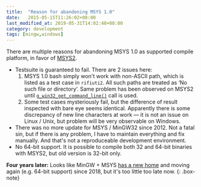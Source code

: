 ```yaml
---
title:  "Reason for abandoning MSYS 1.0"
date:   2015-05-15T11:26:02+08:00
last_modified_at: 2019-05-31T14:02:48+08:00
category: development
tags: [mingw,windows]
---
```


There are multiple reasons for abandoning MSYS 1.0 as supported compile
platform, in favor of [MSYS2][1].

* Testsuite is guaranteed to fail. There are 2 issues here:
  1. MSYS 1.0 bash simply won't work with non-ASCII path, which
     is listed as a test case in `rifiuti2`. All such paths are treated
     as &lsquo;No such file or directory&rsquo;. Same problem has been
     observed on MSYS2 until [`g_win32_get_command_line()`][2] call is used.
  1. Some test cases mysteriously fail, but the difference of result inspected
     with bare eye seems identical. Apparently there is some discrepancy
     of new line characters at work &mdash; it is not an issue on Linux / Unix,
     but problem will be very observable on Windows.
* There was no more update for MSYS / MinGW32 since 2012. Not a fatal sin,
  but if there is any problem, I have to maintain everything and fix
  manually. And that's not a reproduceable development environment.
* No 64-bit support. It is possible to compile both 32 and 64-bit binaries
  with MSYS2, but old version is 32-bit only.

**Four years later:** Looks like MinGW + MSYS [has a new home][3] and moving
again (e.g. 64-bit support) since 2018, but it's too little too late now.
{: .box-note}

[1]: https://www.msys2.org/
[2]: https://developer.gnome.org/glib/stable/glib-Windows-Compatibility-Functions.html#g-win32-get-command-line
[3]: https://osdn.net/projects/mingw/
